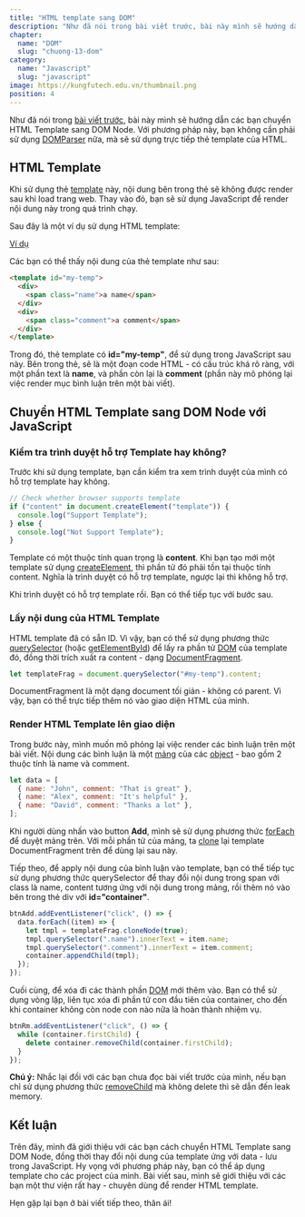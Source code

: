 ```yaml
---
title: "HTML template sang DOM"
description: "Như đã nói trong bài viết trước, bài này mình sẽ hướng dẫn các bạn chuyển HTML Template sang DOM Node. Với phương pháp này, bạn không cần phải sử dụng DOMParser nữa, mà sẽ sử dụng trực tiếp thẻ template của HTML."
chapter:
  name: "DOM"
  slug: "chuong-13-dom"
category:
  name: "Javascript"
  slug: "javascript"
image: https://kungfutech.edu.vn/thumbnail.png
position: 4
---
```


Như đã nói trong [bài viết trước](/bai-viet/javascript/html-string-sang-dom-node-voi-dom-parser), bài này mình sẽ hướng dẫn các bạn chuyển HTML Template sang DOM Node. Với phương pháp này, bạn không cần phải sử dụng [DOMParser](https://developer.mozilla.org/en-US/docs/Web/API/DOMParser) nữa, mà sẽ sử dụng trực tiếp thẻ template của HTML.

## HTML Template

Khi sử dụng thẻ [template](https://developer.mozilla.org/en-US/docs/Web/HTML/Element/template) này, nội dung bên trong thẻ sẽ không được render sau khi load trang web. Thay vào đó, bạn sẽ sử dụng JavaScript để render nội dung này trong quá trình chạy.

Sau đây là một ví dụ sử dụng HTML template:

[Ví dụ](https://codepen.io/completejavascript/pen/MVyXyp)

Các bạn có thể thấy nội dung của thẻ template như sau:

```html
<template id="my-temp">
  <div>
    <span class="name">a name</span>
  </div>
  <div>
    <span class="comment">a comment</span>
  </div>
</template>
```

Trong đó, thẻ template có **id="my-temp"**, để sử dụng trong JavaScript sau này. Bên trong thẻ, sẽ là một đoạn code HTML - có cấu trúc khá rõ ràng, với một phần text là **name**, và phần còn lại là **comment** (phần này mô phỏng lại việc render mục bình luận trên một bài viết).

## Chuyển HTML Template sang DOM Node với JavaScript

### Kiểm tra trình duyệt hỗ trợ Template hay không?

Trước khi sử dụng template, bạn cần kiểm tra xem trình duyệt của mình có hỗ trợ template hay không.

```js
// Check whether browser supports template
if ("content" in document.createElement("template")) {
  console.log("Support Template");
} else {
  console.log("Not Support Template");
}
```

Template có một thuộc tính quan trọng là **content**. Khi bạn tạo mới một template sử dụng [createElement](https://developer.mozilla.org/en-US/docs/Web/API/Document/createElement), thì phần tử đó phải tồn tại thuộc tính content. Nghĩa là trình duyệt có hỗ trợ template, ngược lại thì không hỗ trợ.

Khi trình duyệt có hỗ trợ template rồi. Bạn có thể tiếp tục với bước sau.

### Lấy nội dung của HTML Template

HTML template đã có sẵn ID. Vì vậy, bạn có thể sử dụng phương thức [querySelector](https://developer.mozilla.org/en-US/docs/Web/API/Document/querySelector) (hoặc [getElementById](https://developer.mozilla.org/en-US/docs/Web/API/Document/getElementById)) để lấy ra phần tử [DOM](/bai-viet/javascript/dom-la-gi) của template đó, đồng thời trích xuất ra content - dạng [DocumentFragment](https://developer.mozilla.org/en-US/docs/Web/API/DocumentFragment).

```js
let templateFrag = document.querySelector("#my-temp").content;
```

DocumentFragment là một dạng document tối giản - không có parent. Vì vậy, bạn có thể trực tiếp thêm nó vào giao diện HTML của mình.

### Render HTML Template lên giao diện

Trong bước này, mình muốn mô phỏng lại việc render các bình luận trên một bài viết. Nội dung các bình luận là một [mảng](/bai-viet/javascript/mang-array-trong-javascript) của các [object](/bai-viet/javascript/object-la-gi-object-trong-javascript) - bao gồm 2 thuộc tính là name và comment.

```js
let data = [
  { name: "John", comment: "That is great" },
  { name: "Alex", comment: "It's helpful" },
  { name: "David", comment: "Thanks a lot" },
];
```

Khi người dùng nhấn vào button **Add**, mình sẽ sử dụng phương thức [forEach](/bai-viet/javascript/tim-hieu-ve-foreach-trong-javascript) để duyệt mảng trên. Với mỗi phần tử của mảng, ta [clone](https://developer.mozilla.org/en-US/docs/Web/API/DOMParser) lại template DocumentFragment trên để dùng lại sau này.

Tiếp theo, để apply nội dung của bình luận vào template, bạn có thể tiếp tục sử dụng phương thức querySelector để thay đổi nội dung trong span với class là name, content tương ứng với nội dung trong mảng, rồi thêm nó vào bên trong thẻ div với **id="container"**.

```js
btnAdd.addEventListener("click", () => {
  data.forEach((item) => {
    let tmpl = templateFrag.cloneNode(true);
    tmpl.querySelector(".name").innerText = item.name;
    tmpl.querySelector(".comment").innerText = item.comment;
    container.appendChild(tmpl);
  });
});
```

Cuối cùng, để xóa đi các thành phần [DOM](/bai-viet/javascript/dom-la-gi) mới thêm vào. Bạn có thể sử dụng vòng lặp, liên tục xóa đi phần tử con đầu tiên của container, cho đến khi container không còn node con nào nữa là hoàn thành nhiệm vụ.

```js
btnRm.addEventListener("click", () => {
  while (container.firstChild) {
    delete container.removeChild(container.firstChild);
  }
});
```

<content-warning>

**Chú ý:** Nhắc lại đối với các bạn chưa đọc bài viết trước của mình, nếu bạn chỉ sử dụng phương thức [removeChild](https://developer.mozilla.org/en-US/docs/Web/API/DOMParser) mà không delete thì sẽ dẫn đến leak memory.

</content-warning>

## Kết luận

Trên đây, mình đã giới thiệu với các bạn cách chuyển HTML Template sang DOM Node, đồng thời thay đổi nội dung của template ứng với data - lưu trong JavaScript. Hy vọng với phương pháp này, bạn có thể áp dụng template cho các project của mình. Bài viết sau, mình sẽ giới thiệu với các bạn một thư viện rất hay - chuyên dùng để render HTML template.

Hẹn gặp lại bạn ở bài viết tiếp theo, thân ái!
